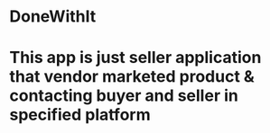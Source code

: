 # DoneWithIt
# This app is just seller application that vendor marketed product & contacting buyer and seller in specified platform
